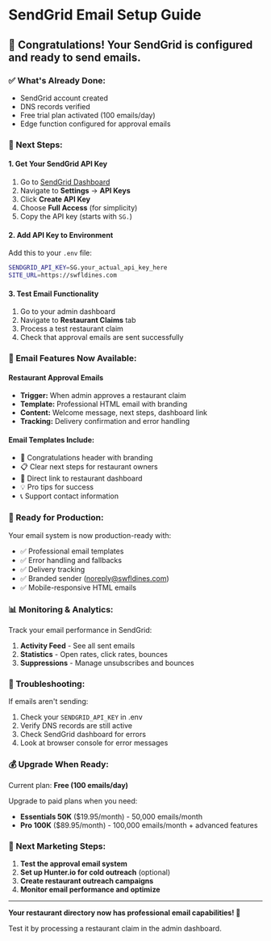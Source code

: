 # SendGrid Email Setup Guide

## 🎉 Congratulations! Your SendGrid is configured and ready to send emails.

### ✅ What's Already Done:
- SendGrid account created
- DNS records verified
- Free trial plan activated (100 emails/day)
- Edge function configured for approval emails

### 🔑 Next Steps:

#### 1. Get Your SendGrid API Key
1. Go to [SendGrid Dashboard](https://app.sendgrid.com)
2. Navigate to **Settings** → **API Keys**
3. Click **Create API Key**
4. Choose **Full Access** (for simplicity)
5. Copy the API key (starts with `SG.`)

#### 2. Add API Key to Environment
Add this to your `.env` file:
```bash
SENDGRID_API_KEY=SG.your_actual_api_key_here
SITE_URL=https://swfldines.com
```

#### 3. Test Email Functionality
1. Go to your admin dashboard
2. Navigate to **Restaurant Claims** tab
3. Process a test restaurant claim
4. Check that approval emails are sent successfully

### 📧 Email Features Now Available:

#### Restaurant Approval Emails
- **Trigger:** When admin approves a restaurant claim
- **Template:** Professional HTML email with branding
- **Content:** Welcome message, next steps, dashboard link
- **Tracking:** Delivery confirmation and error handling

#### Email Templates Include:
- 🎉 Congratulations header with branding
- 📋 Clear next steps for restaurant owners
- 🔗 Direct link to restaurant dashboard
- 💡 Pro tips for success
- 📞 Support contact information

### 🚀 Ready for Production:

Your email system is now production-ready with:
- ✅ Professional email templates
- ✅ Error handling and fallbacks
- ✅ Delivery tracking
- ✅ Branded sender (noreply@swfldines.com)
- ✅ Mobile-responsive HTML emails

### 📊 Monitoring & Analytics:

Track your email performance in SendGrid:
1. **Activity Feed** - See all sent emails
2. **Statistics** - Open rates, click rates, bounces
3. **Suppressions** - Manage unsubscribes and bounces

### 🔧 Troubleshooting:

If emails aren't sending:
1. Check your `SENDGRID_API_KEY` in .env
2. Verify DNS records are still active
3. Check SendGrid dashboard for errors
4. Look at browser console for error messages

### 💰 Upgrade When Ready:

Current plan: **Free (100 emails/day)**

Upgrade to paid plans when you need:
- **Essentials 50K** ($19.95/month) - 50,000 emails/month
- **Pro 100K** ($89.95/month) - 100,000 emails/month + advanced features

### 🎯 Next Marketing Steps:

1. **Test the approval email system**
2. **Set up Hunter.io for cold outreach** (optional)
3. **Create restaurant outreach campaigns**
4. **Monitor email performance and optimize**

---

**Your restaurant directory now has professional email capabilities! 🚀**

Test it by processing a restaurant claim in the admin dashboard.